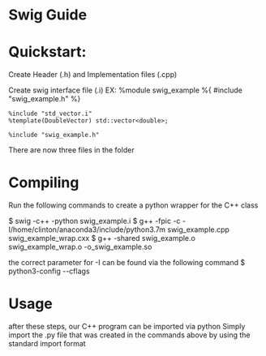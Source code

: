 # Swig Guide

# Quickstart:
Create Header (.h) and Implementation files (.cpp)

Create swig interface file (.i)
EX:
    %module swig_example
    %{
    #include "swig_example.h"
    %}

    %include "std_vector.i"
    %template(DoubleVector) std::vector<double>;

    %include "swig_example.h"

There are now three files in the folder
# Compiling
Run the following commands to create a python wrapper for the C++ class


$ swig -c++ -python swig_example.i
$ g++ -fpic -c -I/home/clinton/anaconda3/include/python3.7m swig_example.cpp swig_example_wrap.cxx
$ g++ -shared swig_example.o swig_example_wrap.o -o_swig_example.so

the correct parameter for -I can be found via the following command
$ python3-config --cflags

# Usage
after these steps, our C++ program can be imported via python
Simply import the .py file that was created in the commands above by using the standard import format
